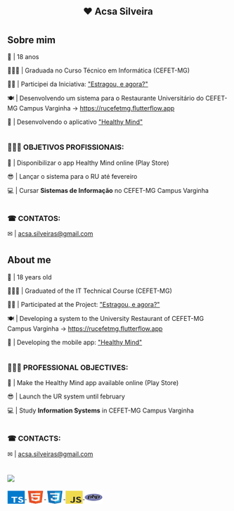 <div align="center">
  <h2> ❤ Acsa Silveira </h2>
</div>

#
<h2> Sobre mim </h2>

🧁 |  18 anos

👩🏻‍🎓 | Graduada no Curso Técnico em Informática (CEFET-MG)

👩‍💻 | Participei da Iniciativa: <a href="https://github.com/EstragouEAgora">"Estragou, e agora?"</a>

🍽️ | Desenvolvendo um sistema para o Restaurante Universitário do CEFET-MG Campus Varginha -> https://rucefetmg.flutterflow.app

📱 | Desenvolvendo o aplicativo <a href="https://github.com/stars/acsasilveira/lists/mobile">"Healthy Mind"</a>

# 

<div align="left">
  <h3> 👩🏻‍🎓 OBJETIVOS PROFISSIONAIS:</h3>
</div>

📲 | Disponibilizar o app Healthy Mind online (Play Store)

😎 | Lançar o sistema para o RU até fevereiro

💻 | Cursar <b>Sistemas de Informação</b> no CEFET-MG Campus Varginha 

#

<div align="left">
  <h3> ☎ CONTATOS:</h3>
</div>

✉  | acsa.silveiras@gmail.com

#
<h2> About me </h2>

🧁 |  18 years old

👩🏻‍🎓 | Graduated of the IT Technical Course (CEFET-MG)

👩‍💻 | Participated at the Project: <a href="https://github.com/EstragouEAgora">"Estragou, e agora?"</a>

🍽️ | Developing a system to the University Restaurant of CEFET-MG Campus Varginha -> https://rucefetmg.flutterflow.app

📱 | Developing the mobile app: <a href="https://github.com/stars/acsasilveira/lists/mobile">"Healthy Mind"</a>

# 

<div align="left">
  <h3> 👩🏻‍🎓 PROFESSIONAL OBJECTIVES:</h3>
</div>

📲 | Make the Healthy Mind app available online (Play Store)

😎 | Launch the UR system until february

💻 | Study <b>Information Systems</b> in CEFET-MG Campus Varginha 

#

<div align="left">
  <h3> ☎ CONTACTS:</h3>
</div>

✉  | acsa.silveiras@gmail.com


#

<div align="left">
  <a href="https://github.com/acsasilveira">
  <img height="160em" src="https://github-readme-stats.vercel.app/api/top-langs/?username=acsasilveira&layout=compact&langs_count=7&theme=rose"/>
</div>

<div align="left">
  <div style="display: inline_block"><br>        
    <img align="center" alt="TypeScript" height="30" width="40" src="https://github.com/devicons/devicon/blob/1119b9f84c0290e0f0b38982099a2bd027a48bf1/icons/typescript/typescript-original.svg" />
    <img align="center" alt="HTML" height="30" width="40" src="https://github.com/devicons/devicon/blob/1119b9f84c0290e0f0b38982099a2bd027a48bf1/icons/html5/html5-original.svg" />
    <img align="center" alt="CSS" height="30" width="40" src="https://github.com/devicons/devicon/blob/1119b9f84c0290e0f0b38982099a2bd027a48bf1/icons/css3/css3-original.svg" />
     <img align="center" alt="JavaScript" height="30" width="40" src="https://github.com/devicons/devicon/blob/1119b9f84c0290e0f0b38982099a2bd027a48bf1/icons/javascript/javascript-original.svg" />
     <img align="center" alt="PHP" height="30" width="40" src="https://github.com/devicons/devicon/blob/1119b9f84c0290e0f0b38982099a2bd027a48bf1/icons/php/php-original.svg" />
  </div>
</div>
